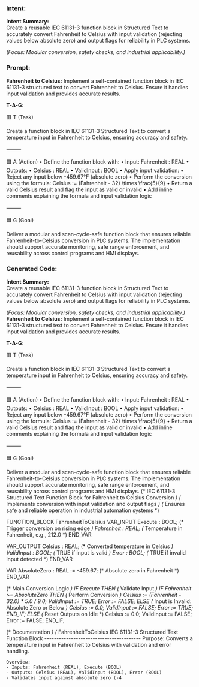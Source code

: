 ### Intent:
**Intent Summary:**  
Create a reusable IEC 61131-3 function block in Structured Text to accurately convert Fahrenheit to Celsius with input validation (rejecting values below absolute zero) and output flags for reliability in PLC systems.  

*(Focus: Modular conversion, safety checks, and industrial applicability.)*

### Prompt:
**Fahrenheit to Celsius:**
Implement a self-contained function block in IEC 61131-3 structured text to convert Fahrenheit to Celsius. Ensure it handles input validation and provides accurate results.

**T-A-G:**

🟥 T (Task)

Create a function block in IEC 61131-3 Structured Text to convert a temperature input in Fahrenheit to Celsius, ensuring accuracy and safety.

⸻

🟩 A (Action)
	•	Define the function block with:
	•	Input: Fahrenheit : REAL
	•	Outputs:
	•	Celsius : REAL
	•	ValidInput : BOOL
	•	Apply input validation:
	•	Reject any input below -459.67°F (absolute zero)
	•	Perform the conversion using the formula:
Celsius := (Fahrenheit - 32) \times \frac{5}{9}
	•	Return a valid Celsius result and flag the input as valid or invalid
	•	Add inline comments explaining the formula and input validation logic

⸻

🟦 G (Goal)

Deliver a modular and scan-cycle-safe function block that ensures reliable Fahrenheit-to-Celsius conversion in PLC systems. The implementation should support accurate monitoring, safe range enforcement, and reusability across control programs and HMI displays.

### Generated Code:
**Intent Summary:**  
Create a reusable IEC 61131-3 function block in Structured Text to accurately convert Fahrenheit to Celsius with input validation (rejecting values below absolute zero) and output flags for reliability in PLC systems.  

*(Focus: Modular conversion, safety checks, and industrial applicability.)*
**Fahrenheit to Celsius:**
Implement a self-contained function block in IEC 61131-3 structured text to convert Fahrenheit to Celsius. Ensure it handles input validation and provides accurate results.

**T-A-G:**

🟥 T (Task)

Create a function block in IEC 61131-3 Structured Text to convert a temperature input in Fahrenheit to Celsius, ensuring accuracy and safety.

⸻

🟩 A (Action)
	•	Define the function block with:
	•	Input: Fahrenheit : REAL
	•	Outputs:
	•	Celsius : REAL
	•	ValidInput : BOOL
	•	Apply input validation:
	•	Reject any input below -459.67°F (absolute zero)
	•	Perform the conversion using the formula:
Celsius := (Fahrenheit - 32) \times \frac{5}{9}
	•	Return a valid Celsius result and flag the input as valid or invalid
	•	Add inline comments explaining the formula and input validation logic

⸻

🟦 G (Goal)

Deliver a modular and scan-cycle-safe function block that ensures reliable Fahrenheit-to-Celsius conversion in PLC systems. The implementation should support accurate monitoring, safe range enforcement, and reusability across control programs and HMI displays.
(* IEC 61131-3 Structured Text Function Block for Fahrenheit to Celsius Conversion *)
(* Implements conversion with input validation and output flags *)
(* Ensures safe and reliable operation in industrial automation systems *)

FUNCTION_BLOCK FahrenheitToCelsius
VAR_INPUT
    Execute : BOOL;                  (* Trigger conversion on rising edge *)
    Fahrenheit : REAL;               (* Temperature in Fahrenheit, e.g., 212.0 *)
END_VAR

VAR_OUTPUT
    Celsius : REAL;                  (* Converted temperature in Celsius *)
    ValidInput : BOOL;               (* TRUE if input is valid *)
    Error : BOOL;                    (* TRUE if invalid input detected *)
END_VAR

VAR
    AbsoluteZero : REAL := -459.67;  (* Absolute zero in Fahrenheit *)
END_VAR

(* Main Conversion Logic *)
IF Execute THEN
    (* Validate Input *)
    IF Fahrenheit >= AbsoluteZero THEN
        (* Perform Conversion *)
        Celsius := (Fahrenheit - 32.0) * 5.0 / 9.0;
        ValidInput := TRUE;
        Error := FALSE;
    ELSE
        (* Input is Invalid: Absolute Zero or Below *)
        Celsius := 0.0;
        ValidInput := FALSE;
        Error := TRUE;
    END_IF;
ELSE
    (* Reset Outputs on Idle *)
    Celsius := 0.0;
    ValidInput := FALSE;
    Error := FALSE;
END_IF;

(* Documentation *)
(*
    FahrenheitToCelsius
    IEC 61131-3 Structured Text Function Block
    ----------------------------------------
    Purpose:
    Converts a temperature input in Fahrenheit to Celsius with validation and error handling.
   
    Overview:
    - Inputs: Fahrenheit (REAL), Execute (BOOL)
    - Outputs: Celsius (REAL), ValidInput (BOOL), Error (BOOL)
    - Validates input against absolute zero (-4
